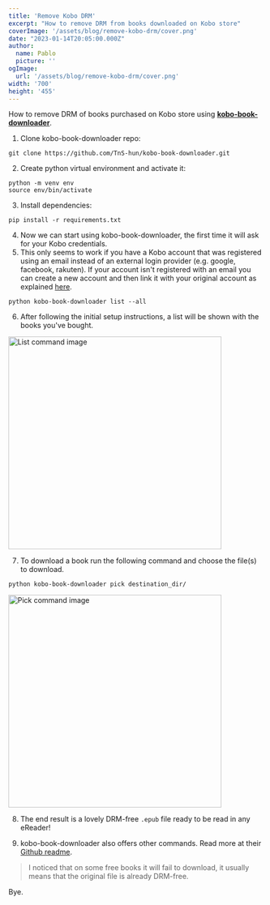 ```yaml
---
title: 'Remove Kobo DRM'
excerpt: "How to remove DRM from books downloaded on Kobo store"
coverImage: '/assets/blog/remove-kobo-drm/cover.png'
date: "2023-01-14T20:05:00.000Z"
author:
  name: Pablo
  picture: ''
ogImage:
  url: '/assets/blog/remove-kobo-drm/cover.png'
width: '700'
height: '455'
---
```


How to remove DRM of books purchased on Kobo store using **[kobo-book-downloader](https://github.com/TnS-hun/kobo-book-downloader)**.

1. Clone kobo-book-downloader repo:
```
git clone https://github.com/TnS-hun/kobo-book-downloader.git
```

2. Create python virtual environment and activate it:
```
python -m venv env
source env/bin/activate
```

3. Install dependencies:
```
pip install -r requirements.txt
```

4. Now we can start using kobo-book-downloader, the first time it will ask for your Kobo credentials. 
5. This only seems to work if you have a Kobo account that was registered using an email instead of an external login provider (e.g. google, facebook, rakuten). If your account isn't registered with an email you can create a new account and then link it with your original account as explained [here](https://github.com/TnS-hun/kobo-book-downloader/issues/10#issuecomment-536278278).
```
python kobo-book-downloader list --all
```

6. After following the initial setup instructions, a list will be shown with the books you've bought.

<img src="/assets/blog/remove-kobo-drm/list.png" alt="List command image" width="420"/>

7. To download a book run the following command and choose the file(s) to download.
```
python kobo-book-downloader pick destination_dir/
```

<img src="/assets/blog/remove-kobo-drm/list.png" alt="Pick command image" width="420"/>

8.  The end result is a lovely DRM-free `.epub` file ready to be read in any eReader!

9. kobo-book-downloader also offers other commands. Read more at their [Github readme](https://github.com/TnS-hun/kobo-book-downloader#readme).

> I noticed that on some free books it will fail to download, it usually means that the original file is already DRM-free.

Bye.